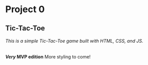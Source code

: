 # Project 0
## Tic-Tac-Toe
###### This is a simple Tic-Tac-Toe game built with HTML, CSS, and JS.

**_Very_ MVP edition**
More styling to come!